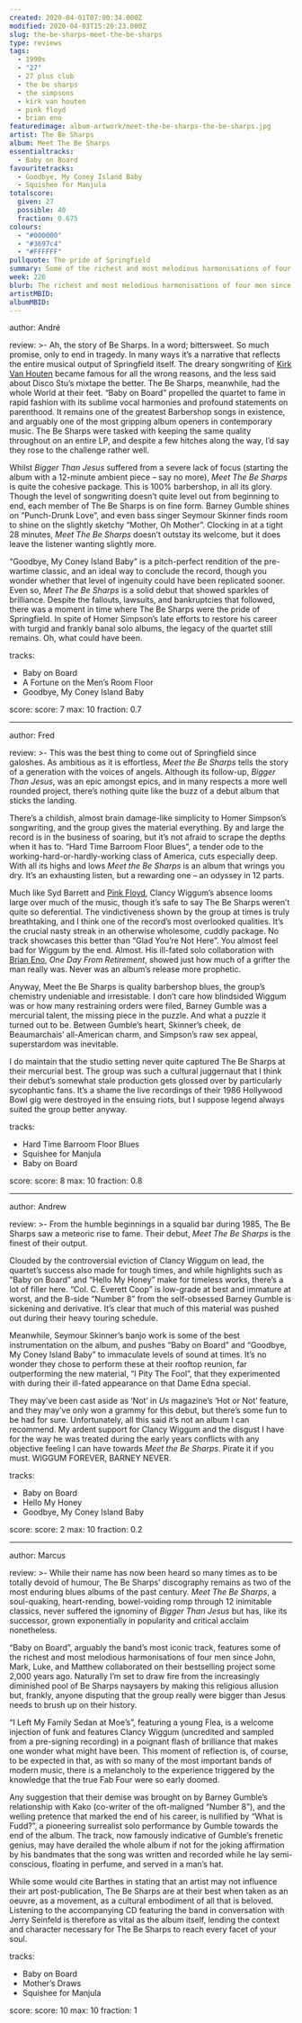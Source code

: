 ```yaml
---
created: 2020-04-01T07:00:34.000Z
modified: 2020-04-03T15:20:23.000Z
slug: the-be-sharps-meet-the-be-sharps
type: reviews
tags:
  - 1990s
  - "27"
  - 27 plus club
  - the be sharps
  - the simpsons
  - kirk van houten
  - pink floyd
  - brian eno
featuredimage: album-artwork/meet-the-be-sharps-the-be-sharps.jpg
artist: The Be Sharps
album: Meet The Be Sharps
essentialtracks:
  - Baby on Board
favouritetracks:
  - Goodbye, My Coney Island Baby
  - Squishee for Manjula
totalscore:
  given: 27
  possible: 40
  fraction: 0.675
colours:
  - "#000000"
  - "#3697c4"
  - "#FFFFFF"
pullquote: The pride of Springfield
summary: Some of the richest and most melodious harmonisations of four men since John, Mark, Luke, and Matthew collaborated on their bestselling project some 2,000 years ago.
week: 226
blurb: The richest and most melodious harmonisations of four men since John, Mark, Luke, and Matthew collaborated on their bestselling project 2,000 years ago.
artistMBID: 
albumMBID:
---
```

author: André

review: >-
  Ah, the story of Be Sharps. In a word; bittersweet. So much promise, only to end in tragedy. In many ways it’s a narrative that reflects the entire musical output of Springfield itself. The dreary songwriting of [Kirk Van Houten](/reviews/kirk-van-houten-can-i-borrow-a-feeling/) became famous for all the wrong reasons, and the less said about Disco Stu’s mixtape the better. The Be Sharps, meanwhile, had the whole World at their feet. “Baby on Board” propelled the quartet to fame in rapid fashion with its sublime vocal harmonies and profound statements on parenthood. It remains one of the greatest Barbershop songs in existence, and arguably one of the most gripping album openers in contemporary music. The Be Sharps were tasked with keeping the same quality throughout on an entire LP, and despite a few hitches along the way, I’d say they rose to the challenge rather well.

  Whilst *Bigger Than Jesus* suffered from a severe lack of focus (starting the album with a 12-minute ambient piece – say no more), *Meet The Be Sharps* is quite the cohesive package. This is 100% barbershop, in all its glory. Though the level of songwriting doesn’t quite level out from beginning to end, each member of The Be Sharps is on fine form. Barney Gumble shines on “Punch-Drunk Love”, and even bass singer Seymour Skinner finds room to shine on the slightly sketchy “Mother, Oh Mother”. Clocking in at a tight 28 minutes, *Meet The Be Sharps* doesn’t outstay its welcome, but it does leave the listener wanting slightly more.

  “Goodbye, My Coney Island Baby” is a pitch-perfect rendition of the pre-wartime classic, and an ideal way to conclude the record, though you wonder whether that level of ingenuity could have been replicated sooner. Even so, *Meet The Be Sharps* is a solid debut that showed sparkles of brilliance. Despite the fallouts, lawsuits, and bankruptcies that followed, there was a moment in time where The Be Sharps were the pride of Springfield. In spite of Homer Simpson’s late efforts to restore his career with turgid and frankly banal solo albums, the legacy of the quartet still remains. Oh, what could have been.

tracks:
  - Baby on Board
  - ­­A Fortune on the Men’s Room Floor
  - ­­Goodbye, My Coney Island Baby

score:
  score: 7
  max: 10
  fraction: 0.7

---
author: Fred

review: >-
  This was the best thing to come out of Springfield since galoshes. As ambitious as it is effortless, *Meet the Be Sharps* tells the story of a generation with the voices of angels. Although its follow-up, *Bigger Than Jesus*, was an epic amongst epics, and in many respects a more well rounded project, there’s nothing quite like the buzz of a debut album that sticks the landing.

  There’s a childish, almost brain damage-like simplicity to Homer Simpson’s songwriting, and the group gives the material everything. By and large the record is in the business of soaring, but it’s not afraid to scrape the depths when it has to. “Hard Time Barroom Floor Blues”, a tender ode to the working-hard-or-hardly-working class of America, cuts especially deep. With all its highs and lows *Meet the Be Sharps* is an album that wrings you dry. It’s an exhausting listen, but a rewarding one – an odyssey in 12 parts.

  Much like Syd Barrett and [Pink Floyd](/reviews/pink-floyd-the-dark-side-of-the-moon/), Clancy Wiggum’s absence looms large over much of the music, though it’s safe to say The Be Sharps weren’t quite so deferential. The vindictiveness shown by the group at times is truly breathtaking, and I think one of the record’s most overlooked qualities. It’s the crucial nasty streak in an otherwise wholesome, cuddly package. No track showcases this better than “Glad You’re Not Here”. You almost feel bad for Wiggum by the end. Almost. His ill-fated solo collaboration with [Brian Eno](/reviews/brian-eno-ambient-1-music-for-airports/), *One Day From Retirement*, showed just how much of a grifter the man really was. Never was an album’s release more prophetic.

  Anyway, Meet the Be Sharps is quality barbershop blues, the group’s chemistry undeniable and irresistable. I don’t care how blindsided Wiggum was or how many restraining orders were filed, Barney Gumble was a mercurial talent, the missing piece in the puzzle. And what a puzzle it turned out to be. Between Gumble’s heart, Skinner’s cheek, de Beaumarchais’ all-American charm, and Simpson’s raw sex appeal, superstardom was inevitable.

  I do maintain that the studio setting never quite captured The Be Sharps at their mercurial best. The group was such a cultural juggernaut that I think their debut’s somewhat stale production gets glossed over by particularly sycophantic fans. It’s a shame the live recordings of their 1986 Hollywood Bowl gig were destroyed in the ensuing riots, but I suppose legend always suited the group better anyway.

tracks:
  - Hard Time Barroom Floor Blues
  - ­­Squishee for Manjula
  - ­­Baby on Board

score:
  score: 8
  max: 10
  fraction: 0.8

---
author: Andrew

review: >-
  From the humble beginnings in a squalid bar during 1985, The Be Sharps saw a meteoric rise to fame. Their debut, *Meet The Be Sharps* is the finest of their output.

  Clouded by the controversial eviction of Clancy Wiggum on lead, the quartet’s success also made for tough times, and while highlights such as “Baby on Board” and “Hello My Honey” make for timeless works, there’s a lot of filler here. “Col. C. Everett Coop” is low-grade at best and immature at worst, and the B-side “Number 8” from the self-obsessed Barney Gumble is sickening and derivative. It’s clear that much of this material was pushed out during their heavy touring schedule.

  Meanwhile, Seymour Skinner’s banjo work is some of the best instrumentation on the album, and pushes “Baby on Board” and “Goodbye, My Coney Island Baby” to immaculate levels of sound at times. It’s no wonder they chose to perform these at their rooftop reunion, far outperforming the new material, “I Pity The Fool”, that they experimented with during their ill-fated appearance on that Dame Edna special.

  They may’ve been cast aside as ‘Not’ in *Us* magazine’s ‘Hot or Not’ feature, and they may’ve only won a grammy for this debut, but there’s some fun to be had for sure. Unfortunately, all this said it’s not an album I can recommend. My ardent support for Clancy Wiggum and the disgust I have for the way he was treated during the early years conflicts with any objective feeling I can have towards *Meet the Be Sharps*. Pirate it if you must. WIGGUM FOREVER, BARNEY NEVER.

tracks:
  - Baby on Board
  - ­­Hello My Honey
  - ­­Goodbye, My Coney Island Baby

score:
  score: 2
  max: 10
  fraction: 0.2

---
author: Marcus

review: >-
  While their name has now been heard so many times as to be totally devoid of humour, The Be Sharps’ discography remains as two of the most enduring blues albums of the past century. *Meet The Be Sharps*, a soul-quaking, heart-rending, bowel-voiding romp through 12 inimitable classics, never suffered the ignominy of *Bigger Than Jesus* but has, like its successor, grown exponentially in popularity and critical acclaim nonetheless.

  “Baby on Board”, arguably the band’s most iconic track, features some of the richest and most melodious harmonisations of four men since John, Mark, Luke, and Matthew collaborated on their bestselling project some 2,000 years ago. Naturally I’m set to draw fire from the increasingly diminished pool of Be Sharps naysayers by making this religious allusion but, frankly, anyone disputing that the group really were bigger than Jesus needs to brush up on their history.

  “I Left My Family Sedan at Moe’s”, featuring a young Flea, is a welcome injection of funk and features Clancy Wiggum (uncredited and sampled from a pre-signing recording) in a poignant flash of brilliance that makes one wonder what might have been. This moment of reflection is, of course, to be expected in that, as with so many of the most important bands of modern music, there is a melancholy to the experience triggered by the knowledge that the true Fab Four were so early doomed.

  Any suggestion that their demise was brought on by Barney Gumble’s relationship with Kako (co-writer of the oft-maligned “Number 8”), and the welling pretence that marked the end of his career, is nullified by “What is Fudd?”, a pioneering surrealist solo performance by Gumble towards the end of the album. The track, now famously indicative of Gumble’s frenetic genius, may have derailed the whole album if not for the joking affirmation by his bandmates that the song was written and recorded while he lay semi-conscious, floating in perfume, and served in a man’s hat.

  While some would cite Barthes in stating that an artist may not influence their art post-publication, The Be Sharps are at their best when taken as an oeuvre, as a movement, as a cultural embodiment of all that is beloved. Listening to the accompanying CD featuring the band in conversation with Jerry Seinfeld is therefore as vital as the album itself, lending the context and character necessary for The Be Sharps to reach every facet of your soul.

tracks:
  - Baby on Board
  - ­­Mother’s Draws
  - ­­Squishee for Manjula

score:
  score: 10
  max: 10
  fraction: 1
